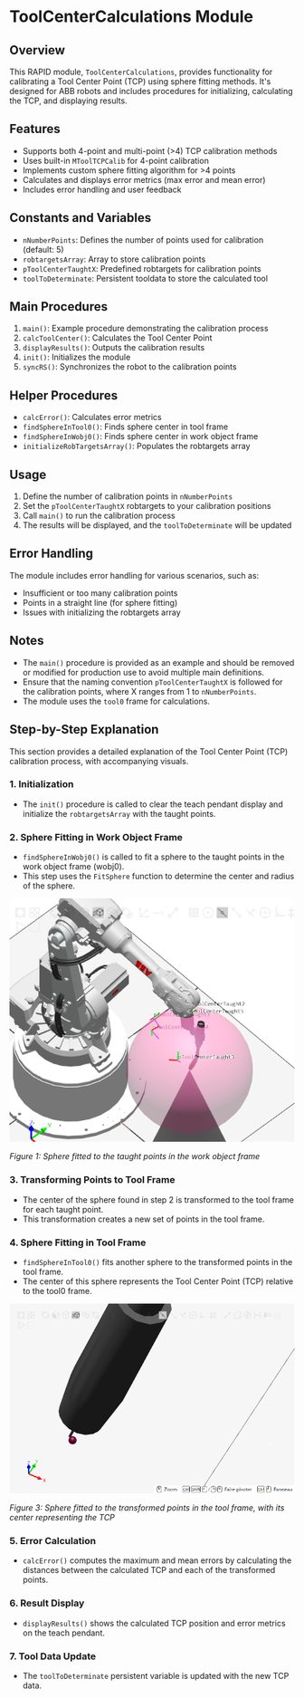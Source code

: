 # ToolCenterCalculations Module

## Overview

This RAPID module, `ToolCenterCalculations`, provides functionality for calibrating a Tool Center Point (TCP) using sphere fitting methods. It's designed for ABB robots and includes procedures for initializing, calculating the TCP, and displaying results.

## Features

- Supports both 4-point and multi-point (>4) TCP calibration methods
- Uses built-in `MToolTCPCalib` for 4-point calibration
- Implements custom sphere fitting algorithm for >4 points
- Calculates and displays error metrics (max error and mean error)
- Includes error handling and user feedback

## Constants and Variables

- `nNumberPoints`: Defines the number of points used for calibration (default: 5)
- `robtargetsArray`: Array to store calibration points
- `pToolCenterTaughtX`: Predefined robtargets for calibration points
- `toolToDeterminate`: Persistent tooldata to store the calculated tool

## Main Procedures

1. `main()`: Example procedure demonstrating the calibration process
2. `calcToolCenter()`: Calculates the Tool Center Point
3. `displayResults()`: Outputs the calibration results
4. `init()`: Initializes the module
5. `syncRS()`: Synchronizes the robot to the calibration points

## Helper Procedures

- `calcError()`: Calculates error metrics
- `findSphereInTool0()`: Finds sphere center in tool frame
- `findSphereInWobj0()`: Finds sphere center in work object frame
- `initializeRobTargetsArray()`: Populates the robtargets array

## Usage

1. Define the number of calibration points in `nNumberPoints`
2. Set the `pToolCenterTaughtX` robtargets to your calibration positions
3. Call `main()` to run the calibration process
4. The results will be displayed, and the `toolToDeterminate` will be updated

## Error Handling

The module includes error handling for various scenarios, such as:
- Insufficient or too many calibration points
- Points in a straight line (for sphere fitting)
- Issues with initializing the robtargets array

## Notes

- The `main()` procedure is provided as an example and should be removed or modified for production use to avoid multiple main definitions.
- Ensure that the naming convention `pToolCenterTaughtX` is followed for the calibration points, where X ranges from 1 to `nNumberPoints`.
- The module uses the `tool0` frame for calculations.

## Step-by-Step Explanation

This section provides a detailed explanation of the Tool Center Point (TCP) calibration process, with accompanying visuals.

### 1. Initialization
- The `init()` procedure is called to clear the teach pendant display and initialize the `robtargetsArray` with the taught points.

### 2. Sphere Fitting in Work Object Frame
- `findSphereInWobj0()` is called to fit a sphere to the taught points in the work object frame (wobj0).
- This step uses the `FitSphere` function to determine the center and radius of the sphere.

![Sphere in Work Object Frame](https://raw.githubusercontent.com/FLo-ABB/RAPID-Scripts-and-Demos/main/ToolCenterCalculations/img/SphereInWobj0.png)

*Figure 1: Sphere fitted to the taught points in the work object frame*

### 3. Transforming Points to Tool Frame
- The center of the sphere found in step 2 is transformed to the tool frame for each taught point.
- This transformation creates a new set of points in the tool frame.

### 4. Sphere Fitting in Tool Frame
- `findSphereInTool0()` fits another sphere to the transformed points in the tool frame.
- The center of this sphere represents the Tool Center Point (TCP) relative to the tool0 frame.

![Sphere in Tool Frame](https://raw.githubusercontent.com/FLo-ABB/RAPID-Scripts-and-Demos/main/ToolCenterCalculations/img/SphereInTool0.png)

*Figure 3: Sphere fitted to the transformed points in the tool frame, with its center representing the TCP*

### 5. Error Calculation
- `calcError()` computes the maximum and mean errors by calculating the distances between the calculated TCP and each of the transformed points.

### 6. Result Display
- `displayResults()` shows the calculated TCP position and error metrics on the teach pendant.

### 7. Tool Data Update
- The `toolToDeterminate` persistent variable is updated with the new TCP data.